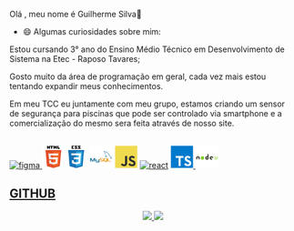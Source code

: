 Olá , meu nome é Guilherme Silva👋


- 😄 Algumas curiosidades sobre mim:

Estou cursando 3° ano do Ensino Médio Técnico em Desenvolvimento de Sistema na Etec - Raposo Tavares;

Gosto muito da área de programação em geral, cada vez mais estou tentando expandir meus conhecimentos.

Em meu TCC eu juntamente com meu grupo, estamos criando um sensor de segurança para piscinas que pode ser controlado via smartphone e a comercialização do mesmo sera feita através de nosso site. 

<br/>
<a href="https://www.figma.com/" target="_blank"> <img src="https://www.vectorlogo.zone/logos/figma/figma-icon.svg" alt="figma" width="40" height="40"/> </a><a href="https://www.w3.org/html/" target="_blank"><img src="https://raw.githubusercontent.com/devicons/devicon/master/icons/html5/html5-original-wordmark.svg" alt="html5" width="40" height="40"/></a><a href="https://www.w3schools.com/css/" target="_blank"><img src="https://raw.githubusercontent.com/devicons/devicon/master/icons/css3/css3-original-wordmark.svg" alt="css3" width="40" height="40"/></a>
<a href="https://www.mysql.com/" target="_blank"><img src="https://raw.githubusercontent.com/devicons/devicon/master/icons/mysql/mysql-original-wordmark.svg" alt="mysql" width="40" height="40"/></a>
<a href="https://developer.mozilla.org/en-US/docs/Web/JavaScript" target="_blank"><img src="https://raw.githubusercontent.com/devicons/devicon/master/icons/javascript/javascript-original.svg" alt="javascript" width="40" height="40"/></a>
<a href="https://reactjs.org/" target="_blank"><img src="https://reactnative.dev/img/header_logo.svg" alt="react" width="40" height="40"/></a>
<a href="https://www.typescriptlang.org/" target="_blank"> <img   src="https://raw.githubusercontent.com/devicons/devicon/master/icons/typescript/typescript-original.svg" alt="typescript" width="40" height="40"/>
<a href="https://nodejs.org" target="_blank"><img src="https://raw.githubusercontent.com/devicons/devicon/master/icons/nodejs/nodejs-original-wordmark.svg" alt="nodejs" width="40" height="40"/>

## GITHUB
<div align="center">
  <a href="https://github.com/Guilherme-silva-santos">
  <img height="180em" src="https://github-readme-stats.vercel.app/api?username=Guilherme-silva-santos&show_icons=true&theme=dark&include_all_commits=true&count_private=true"/>
  <img height="180em" src="https://github-readme-stats.vercel.app/api/top-langs/?username=Guilherme-silva-santos&layout=compact&langs_count=7&theme=dark"/>
</div>
